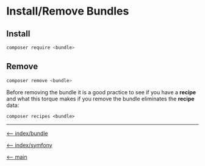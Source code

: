 # Install/Remove Bundles

## Install

```bash
composer require <bundle>
```

## Remove

```bash
composer remove <bundle>
```

Before removing the bundle it is a good practice to see if you have a **recipe** and what this torque makes if you remove the bundle eliminates the **recipe** data:

`composer recipes <bundle>`

---

[<-- index/bundle](/symfony/bundles/index.md)

[<-- index/symfony](/symfony/index.md)

[<-- main](/README.md)
